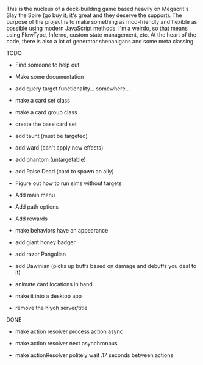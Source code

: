 This is the nucleus of a deck-building game based heavily on Megacrit's Slay the Spire (go buy it; it's great and they deserve the support). The purpose of the project is to make something as mod-friendly and flexible as possible using modern JavaScript methods. I'm a weirdo, so that means using FlowType, Inferno, custom state management, etc. At the heart of the code, there is also a lot of generator shenanigans and some meta classing.

TODO

* Find someone to help out
* Make some documentation

* add query target functionality... somewhere...

* make a card set class
* make a card group class
* create the base card set

* add taunt (must be targeted)
* add ward (can't apply new effects)
* add phantom (untargetable)
* add Raise Dead (card to spawn an ally)

* Figure out how to run sims without targets

* Add main menu
* Add path options
* Add rewards

* make behaviors have an appearance
* add giant honey badger
* add razor Pangolian
* add Dawinian (picks up buffs based on damage and debuffs you deal to it)

* animate card locations in hand

* make it into a desktop app

* remove the hiyoh server/title

DONE

* make action resolver process action async

* make action resolver next asynchronous

* make actionResolver politely wait .17 seconds between actions